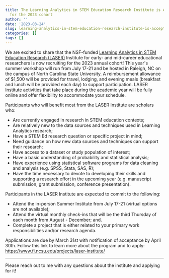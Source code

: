 ```yaml
---
title: The Learning Analytics in STEM Education Research Institute is Accepting Applications
  for the 2023 cohort
author: ''
date: '2023-03-24'
slug: learning-analytics-in-stem-education-research-institute-is-accepting-applications-for-the-2023-cohort
categories: []
tags: []
---
```


We are excited to share that the NSF-funded [Learning Analytics in STEM Education Research (LASER)](https://www.fi.ncsu.edu/projects/laser-institute/) Institute for early- and mid-career educational researchers is now recruiting for the 2023 annual cohort! This year's summer workshop will run from July 17-21 and be hosted in Raleigh, NC on the campus of North Carolina State University. A reimbursement allowance of $1,500 will be provided for travel, lodging, and evening meals (breakfast and lunch will be provided each day) to support participation. LASER Institute activities that take place during the academic year will be fully online and offer flexibility to accommodate your schedule.

Participants who will benefit most from the LASER Institute are scholars who: 

- Are currently engaged in research in STEM education contexts;  
- Are relatively new to the data sources and techniques used in Learning Analytics research;  
- Have a STEM Ed research question or specific project in mind;  
- Need guidance on how new data sources and techniques can support their research;  
- Have access to a dataset or study population of interest;  
- Have a basic understanding of probability and statistical analysis;  
- Have experience using statistical software programs for data cleaning and analysis (e.g. SPSS, Stata, SAS, R);  
- Have the time necessary to devote to developing their skills and supporting a research effort in the upcoming year (e.g. manuscript submission, grant submission, conference presentation).  

Participants in the LASER Institute are expected to commit to the following:

- Attend the in-person Summer Institute from July 17-21 (virtual options are not available);  
- Attend the virtual monthly check-ins that will be the third Thursday of each month from August - December; and. 
- Complete a project that is either related to your primary work responsibilities and/or research agenda.  

Applications are due by March 31st with notification of acceptance by April 30th. Follow this link to learn more about the program and to apply: https://www.fi.ncsu.edu/projects/laser-institute/

---

Please reach out to me with any questions about the institute and applying for it!